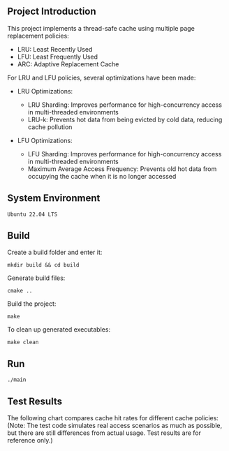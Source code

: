 ## Project Introduction
This project implements a thread-safe cache using multiple page replacement policies:
- LRU: Least Recently Used
- LFU: Least Frequently Used
- ARC: Adaptive Replacement Cache

For LRU and LFU policies, several optimizations have been made:

- LRU Optimizations:
    - LRU Sharding: Improves performance for high-concurrency access in multi-threaded environments
    - LRU-k: Prevents hot data from being evicted by cold data, reducing cache pollution

- LFU Optimizations:
    - LFU Sharding: Improves performance for high-concurrency access in multi-threaded environments
    - Maximum Average Access Frequency: Prevents old hot data from occupying the cache when it is no longer accessed

## System Environment
```
Ubuntu 22.04 LTS
```
## Build
Create a build folder and enter it:
```
mkdir build && cd build
```
Generate build files:
```
cmake ..
```
Build the project:
```
make
```
To clean up generated executables:
```
make clean
```

## Run
```
./main
```

## Test Results
The following chart compares cache hit rates for different cache policies:
(Note: The test code simulates real access scenarios as much as possible, but there are still differences from actual usage. Test results are for reference only.)
